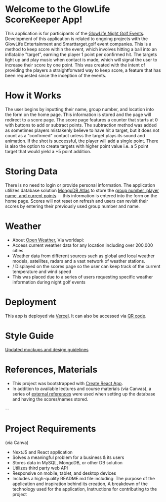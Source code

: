 # Welcome to the GlowLife ScoreKeeper App!
This application is for participants of the [GlowLife Night Golf Events](https://glowlife.com/). Development of this application is related to ongoing projects with the GlowLife Entertainment and Smarttarget.golf event companies. This is a method to keep score within the event, which involves hitting a ball into an inflatable "target", earning the player 1 point per confirmed hit. The targets light up and play music when contact is made, which will signal the user to increase their score by one point. This was created with the intent of providing the players a straightforward way to keep score, a feature that has been requested since the inception of the events.

# How it Works
The user begins by inputting their name, group number, and location into the form on the home page. This information is stored and the page will redirect to a score page. The score page features a counter that starts at 0 with buttons to add or subtract points. The subtraction method was added as sometimes players mistakenly believe to have hit a target, but it does not count as a "confirmed" contact unless the target plays its sound and animation. If the shot is successful, the player will add a single point. There is also the option to create targets with higher point value i.e. a 5 point target that would yield a +5 point addition.

# Storing Data
There is no need to login or provide personal information. The application utilizes database solution [MongoDB Atlas](https://www.mongodb.com/atlas/database) to store the [group number, player name, and current points](https://ibb.co/285dG5p) -- this information is entered into the form on the home page. Scores will not reset on refresh and users can revisit their scores by entering their previously used group number and name. 

# Weather
- About [Open Weather](https://rapidapi.com/worldapi/api/open-weather13/), Via worldapi:
- Access current weather data for any location including over 200,000 cities.
- Weather data from different sources such as global and local weather models, satellites, radars and a vast network of weather stations.
- / Displayed on the scores page so the user can keep track of the current temperature and wind speed
- This was placed due to a series of users requesting specific weather information during night golf events

# Deployment
This app is deployed via [Vercel](https://glowlife-scorekeeper.vercel.app/). It can also be accessed via [QR code](https://ibb.co/VmHJ177).

# Style Guide
[Updated mockups and design guidelines](https://drive.google.com/drive/folders/1oJgb6zn90-7_nZiNfIjGvQAqanA6TCe3?usp=share_link)


# References, Materials
- This project was bootstrapped with [Create React App](https://github.com/facebook/create-react-app).
- In addition to available lectures and course materials (via Canvas), a series of [external references](https://www.canva.com/design/DAFhOjPlRl8/6bT43fcGmaCFF3vcmHBM0g/edit?utm_content=DAFhOjPlRl8&utm_campaign=designshare&utm_medium=link2&utm_source=sharebutton) were used when setting up the database and having the scores/names stored.

-- 
# Project Requirements
(via Canva)
- NextJS and React application
- Solves a meaningful problem for a business & its users
- Stores data in MySQL, MongoDB, or other DB solution
- Utilizes third party web API
- Responsive on mobile, tablet, and desktop devices
- Includes a high-quality README.md file including:
The purpose of the application and inspiration behind its creation, A breakdown of the technology used for the application, Instructions for contributing to the project 


